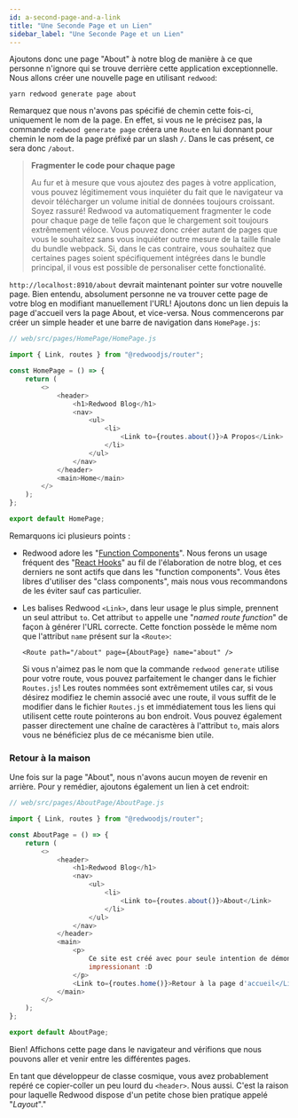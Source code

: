 ```yaml
---
id: a-second-page-and-a-link
title: "Une Seconde Page et un Lien"
sidebar_label: "Une Seconde Page et un Lien"
---
```


Ajoutons donc une page "About" à notre blog de manière à ce que personne n'ignore qui se trouve derrière cette application exceptionnelle. Nous allons créer une nouvelle page en utilisant `redwood`:

    yarn redwood generate page about

Remarquez que nous n'avons pas spécifié de chemin cette fois-ci, uniquement le nom de la page. En effet, si vous ne le précisez pas, la commande `redwood generate page` créera une `Route` en lui donnant pour chemin le nom de la page préfixé par un slash `/`. Dans le cas présent, ce sera donc `/about`.

> **Fragmenter le code pour chaque page**
>
> Au fur et à mesure que vous ajoutez des pages à votre application, vous pouvez légitimement vous inquiéter du fait que le navigateur va devoir télécharger un volume initial de données toujours croissant. Soyez rassuré! Redwood va automatiquement fragmenter le code pour chaque page de telle façon que le chargement soit toujours extrêmement véloce. Vous pouvez donc créer autant de pages que vous le souhaitez sans vous inquiéter outre mesure de la taille finale du bundle webpack. Si, dans le cas contraire, vous souhaitez que certaines pages soient spécifiquement intégrées dans le bundle principal, il vous est possible de personaliser cette fonctionalité.

`http://localhost:8910/about` devrait maintenant pointer sur votre nouvelle page. Bien entendu, absolument personne ne va trouver cette page de votre blog en modifiant manuellement l'URL! Ajoutons donc un lien depuis la page d'accueil vers la page About, et vice-versa. Nous commencerons par créer un simple header et une barre de navigation dans `HomePage.js`:

```javascript {3,7-19}
// web/src/pages/HomePage/HomePage.js

import { Link, routes } from "@redwoodjs/router";

const HomePage = () => {
	return (
		<>
			<header>
				<h1>Redwood Blog</h1>
				<nav>
					<ul>
						<li>
							<Link to={routes.about()}>A Propos</Link>
						</li>
					</ul>
				</nav>
			</header>
			<main>Home</main>
		</>
	);
};

export default HomePage;
```

Remarquons ici plusieurs points :

- Redwood adore les "[Function Components](https://www.robinwieruch.de/react-function-component)". Nous ferons un usage fréquent des "[React Hooks](https://reactjs.org/docs/hooks-intro.html)" au fil de l'élaboration de notre blog, et ces derniers ne sont actifs que dans les "function components". Vous êtes libres d'utiliser des "class components", mais nous vous recommandons de les éviter sauf cas particulier.
- Les balises Redwood `<Link>`, dans leur usage le plus simple, prennent un seul attribut `to`. Cet attribut `to` appelle une "_named route function_" de façon à générer l'URL correcte. Cette fonction possède le même nom que l'attribut `name` présent sur la `<Route>`:

  `<Route path="/about" page={AboutPage} name="about" />`

  Si vous n'aimez pas le nom que la commande `redwood generate` utilise pour votre route, vous pouvez parfaitement le changer dans le fichier `Routes.js`! Les routes nommées sont extrêmement utiles car, si vous désirez modifiez le chemin associé avec une route, il vous suffit de le modifier dans le fichier `Routes.js` et immédiatement tous les liens qui utilisent cette route pointerons au bon endroit. Vous pouvez également passer directement une chaîne de caractères à l'attribut `to`, mais alors vous ne bénéficiez plus de ce mécanisme bien utile.

### Retour à la maison

Une fois sur la page "About", nous n'avons aucun moyen de revenir en arrière. Pour y remédier, ajoutons également un lien à cet endroit:

```javascript {3,7-25}
// web/src/pages/AboutPage/AboutPage.js

import { Link, routes } from "@redwoodjs/router";

const AboutPage = () => {
	return (
		<>
			<header>
				<h1>Redwood Blog</h1>
				<nav>
					<ul>
						<li>
							<Link to={routes.about()}>About</Link>
						</li>
					</ul>
				</nav>
			</header>
			<main>
				<p>
					Ce site est créé avec pour seule intention de démontrer la puissance créative de Redwood! Oui, c'est très
					impressionant :D
				</p>
				<Link to={routes.home()}>Retour à la page d'accueil</Link>
			</main>
		</>
	);
};

export default AboutPage;
```

Bien! Affichons cette page dans le navigateur and vérifions que nous pouvons aller et venir entre les différentes pages.

En tant que développeur de classe cosmique, vous avez probablement repéré ce copier-coller un peu lourd du `<header>`. Nous aussi. C'est la raison pour laquelle Redwood dispose d'un petite chose bien pratique appelé "_Layout_"."
